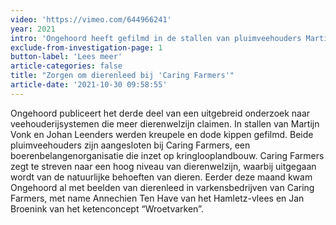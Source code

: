 ```yaml
---
video: 'https://vimeo.com/644966241'
year: 2021
intro: 'Ongehoord heeft gefilmd in de stallen van pluimveehouders Martijn Vonk en Johan Leenders. Beide zijn aangesloten bij Caring Farmers, een belangenorganisatie van boeren. Caring Farmers zegt “uit te gaan van de behoeftes van dieren”. Op de beelden zijn kreupele, zieke en dode kippen te zien.'
exclude-from-investigation-page: 1
button-label: 'Lees meer'
article-categories: false
title: "Zorgen om dierenleed bij 'Caring Farmers'"
article-date: '2021-10-30 09:58:55'
---
```


Ongehoord publiceert het derde deel van een uitgebreid onderzoek naar veehouderijsystemen die meer dierenwelzijn claimen. In stallen van Martijn Vonk en Johan Leenders werden kreupele en dode kippen gefilmd. Beide pluimveehouders zijn aangesloten bij Caring Farmers, een boerenbelangenorganisatie die inzet op kringlooplandbouw. Caring Farmers zegt te streven naar een hoog niveau van dierenwelzijn, waarbij uitgegaan wordt van de natuurlijke behoeften van dieren. Eerder deze maand kwam Ongehoord al met beelden van dierenleed in varkensbedrijven van Caring Farmers, met name Annechien Ten Have van het Hamletz-vlees en Jan Broenink van het ketenconcept “Wroetvarken”.